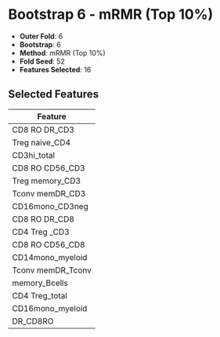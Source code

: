 # Bootstrap 6 - mRMR (Top 10%)

- **Outer Fold**: 6
- **Bootstrap**: 6
- **Method**: mRMR (Top 10%)
- **Fold Seed**: 52
- **Features Selected**: 16

## Selected Features

| Feature |
|---------|
| CD8 RO DR_CD3 |
| Treg naive_CD4 |
| CD3hi_total |
| CD8 RO CD56_CD3 |
| Treg memory_CD3 |
| Tconv memDR_CD3 |
| CD16mono_CD3neg |
| CD8 RO DR_CD8 |
| CD4 Treg _CD3 |
| CD8 RO CD56_CD8 |
| CD14mono_myeloid |
| Tconv memDR_Tconv |
| memory_Bcells |
| CD4 Treg_total |
| CD16mono_myeloid |
| DR_CD8RO |
